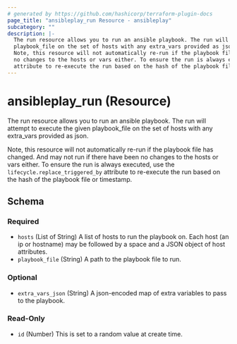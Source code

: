 ```yaml
---
# generated by https://github.com/hashicorp/terraform-plugin-docs
page_title: "ansibleplay_run Resource - ansibleplay"
subcategory: ""
description: |-
  The run resource allows you to run an ansible playbook. The run will attempt to execute the given
  playbook_file on the set of hosts with any extra_vars provided as json.
  Note, this resource will not automatically re-run if the playbook file has changed. And may not run if there have been
  no changes to the hosts or vars either. To ensure the run is always executed, use the lifecycle.replace_triggered_by
  attribute to re-execute the run based on the hash of the playbook file or timestamp.
---
```


# ansibleplay_run (Resource)

The run resource allows you to run an ansible playbook. The run will attempt to execute the given
playbook_file on the set of hosts with any extra_vars provided as json.

Note, this resource will not automatically re-run if the playbook file has changed. And may not run if there have been
no changes to the hosts or vars either. To ensure the run is always executed, use the `lifecycle.replace_triggered_by`
attribute to re-execute the run based on the hash of the playbook file or timestamp.



<!-- schema generated by tfplugindocs -->
## Schema

### Required

- `hosts` (List of String) A list of hosts to run the playbook on. Each host (an ip or hostname) may be followed by a space and a JSON object of host attributes.
- `playbook_file` (String) A path to the playbook file to run.

### Optional

- `extra_vars_json` (String) A json-encoded map of extra variables to pass to the playbook.

### Read-Only

- `id` (Number) This is set to a random value at create time.
